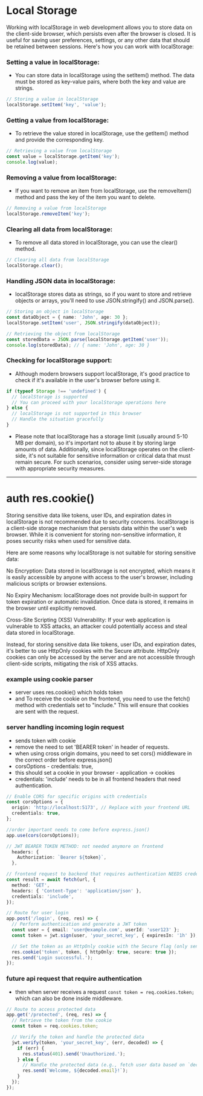 # Local Storage

Working with localStorage in web development allows you to store data on the client-side browser, which persists even after the browser is closed. It is useful for saving user preferences, settings, or any other data that should be retained between sessions. Here's how you can work with localStorage:

### Setting a value in localStorage:

- You can store data in localStorage using the setItem() method. The data must be stored as key-value pairs, where both the key and value are strings.

```ts
// Storing a value in localStorage
localStorage.setItem('key', 'value');
```

### Getting a value from localStorage:

- To retrieve the value stored in localStorage, use the getItem() method and provide the corresponding key.

```ts
// Retrieving a value from localStorage
const value = localStorage.getItem('key');
console.log(value);
```

### Removing a value from localStorage:

- If you want to remove an item from localStorage, use the removeItem() method and pass the key of the item you want to delete.

```ts
// Removing a value from localStorage
localStorage.removeItem('key');
```

### Clearing all data from localStorage:

- To remove all data stored in localStorage, you can use the clear() method.

```ts
// Clearing all data from localStorage
localStorage.clear();
```

### Handling JSON data in localStorage:

- localStorage stores data as strings, so if you want to store and retrieve objects or arrays, you'll need to use JSON.stringify() and JSON.parse().

```ts
// Storing an object in localStorage
const dataObject = { name: 'John', age: 30 };
localStorage.setItem('user', JSON.stringify(dataObject));

// Retrieving the object from localStorage
const storedData = JSON.parse(localStorage.getItem('user'));
console.log(storedData); // { name: 'John', age: 30 }
```

### Checking for localStorage support:

- Although modern browsers support localStorage, it's good practice to check if it's available in the user's browser before using it.

```ts
if (typeof Storage !== 'undefined') {
  // localStorage is supported
  // You can proceed with your localStorage operations here
} else {
  // localStorage is not supported in this browser
  // Handle the situation gracefully
}
```

- Please note that localStorage has a storage limit (usually around 5-10 MB per domain), so it's important not to abuse it by storing large amounts of data. Additionally, since localStorage operates on the client-side, it's not suitable for sensitive information or critical data that must remain secure. For such scenarios, consider using server-side storage with appropriate security measures.

---

# auth res.cookie()

Storing sensitive data like tokens, user IDs, and expiration dates in localStorage is not recommended due to security concerns. localStorage is a client-side storage mechanism that persists data within the user's web browser. While it is convenient for storing non-sensitive information, it poses security risks when used for sensitive data.

Here are some reasons why localStorage is not suitable for storing sensitive data:

No Encryption: Data stored in localStorage is not encrypted, which means it is easily accessible by anyone with access to the user's browser, including malicious scripts or browser extensions.

No Expiry Mechanism: localStorage does not provide built-in support for token expiration or automatic invalidation. Once data is stored, it remains in the browser until explicitly removed.

Cross-Site Scripting (XSS) Vulnerability: If your web application is vulnerable to XSS attacks, an attacker could potentially access and steal data stored in localStorage.

Instead, for storing sensitive data like tokens, user IDs, and expiration dates, it's better to use HttpOnly cookies with the Secure attribute. HttpOnly cookies can only be accessed by the server and are not accessible through client-side scripts, mitigating the risk of XSS attacks.

### example using cookie parser

- server uses res.cookie() which holds token
- and To receive the cookie on the frontend, you need to use the fetch() method with credentials set to "include." This will ensure that cookies are sent with the request.

### server handling incoming login request

- sends token with cookie
- remove the need to set 'BEARER token' in header of requests.
- when using cross origin domains, you need to set cors() middleware in the correct order before express.json()
- corsOptions - credentials: true,
- this should set a cookie in your browser - application -> cookies
- credentials: 'include' needs to be in all frontend headers that need authentication.

```ts
// Enable CORS for specific origins with credentials
const corsOptions = {
  origin: 'http://localhost:5173', // Replace with your frontend URL
  credentials: true,
};

//order important needs to come before express.json()
app.use(cors(corsOptions));
```

```ts
// JWT BEARER TOKEN METHOD: not needed anymore on frontend
  headers: {
    Authorization: `Bearer ${token}`,
  },
```

```ts
// frontend request to backend that requires authentication NEEDS credentials: include in the fetch()
const result = await fetch(url, {
  method: 'GET',
  headers: { 'Content-Type': 'application/json' },
  credentials: 'include',
});
```

```ts
// Route for user login
app.post('/login', (req, res) => {
  // Perform authentication and generate a JWT token
  const user = { email: 'user@example.com', userId: 'user123' };
  const token = jwt.sign(user, 'your_secret_key', { expiresIn: '1h' });

  // Set the token as an HttpOnly cookie with the Secure flag (only sent over HTTPS)
  res.cookie('token', token, { httpOnly: true, secure: true });
  res.send('Login successful.');
});
```

### future api request that require authentication

- then when server receives a request `const token = req.cookies.token;` which can also be done inside middleware.

```ts
// Route to access protected data
app.get('/protected', (req, res) => {
  // Retrieve the token from the cookie
  const token = req.cookies.token;

  // Verify the token and handle the protected data
  jwt.verify(token, 'your_secret_key', (err, decoded) => {
    if (err) {
      res.status(401).send('Unauthorized.');
    } else {
      // Handle the protected data (e.g., fetch user data based on `decoded.userId`)
      res.send(`Welcome, ${decoded.email}!`);
    }
  });
});
```

